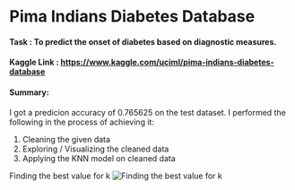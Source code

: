 # Pima Indians Diabetes Database

#### Task : To predict the onset of diabetes based on diagnostic measures.
#### Kaggle Link : https://www.kaggle.com/uciml/pima-indians-diabetes-database

#### Summary:
I got a predicion accuracy of 0.765625 on the test dataset. I performed the following in the process of achieving it:
1. Cleaning the given data
2. Exploring / Visualizing the cleaned data 
3. Applying the KNN model on cleaned data

Finding the best value for k
![Finding the best value for k](https://github.com/abhi094/Kaggle-Competitions/blob/master/Pima%20Indians%20Diabetes%20Database/Annotation_2020-03-25%20211219.png?raw=true "Finding the best value for k")
